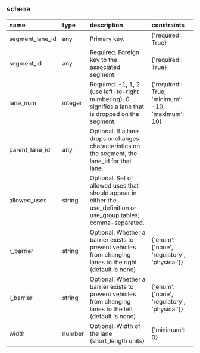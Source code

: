 ## `schema`

| name            | type    | description                                                                                                         | constraints                                       |
|:----------------|:--------|:--------------------------------------------------------------------------------------------------------------------|:--------------------------------------------------|
| segment_lane_id | any     | Primary key.                                                                                                        | {'required': True}                                |
| segment_id      | any     | Required. Foreign key to the associated segment.                                                                    | {'required': True}                                |
| lane_num        | integer | Required. -1, 1, 2 (use left-to-right numbering). 0 signifies a lane that is dropped on the segment.                | {'required': True, 'minimum': -10, 'maximum': 10} |
| parent_lane_id  | any     | Optional. If a lane drops or changes characteristics on the segment, the lane_id for that lane.                     |                                                   |
| allowed_uses    | string  | Optional. Set of allowed uses that should appear in either the use_definition or use_group tables; comma-separated. |                                                   |
| r_barrier       | string  | Optional. Whether a barrier exists to prevent vehicles from changing lanes to the right (default is none)           | {'enum': ['none', 'regulatory', 'physical']}      |
| l_barrier       | string  | Optional. Whether a barrier exists to prevent vehicles from changing lanes to the left (default is none)            | {'enum': ['none', 'regulatory', 'physical']}      |
| width           | number  | Optional. Width of the lane (short_length units)                                                                    | {'minimum': 0}                                    |